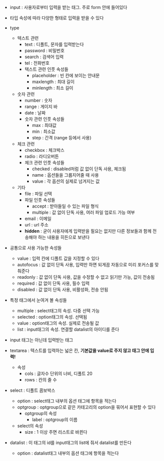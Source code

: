 - input : 사용자로부터 입력을 받는 태그. 주로 form 안에 들어있다
- 타입 속성에 따라 다양한 형태로 입력을 받을 수 있다

- type
	- 텍스트 관련
		- text : 디폴트, 문자를 입력받는다
		- password : 비밀번호
		- search : 검색어 입력
		- tel : 전화번호
		- 텍스트 관련 인풋 속성들
			- placeholder : 빈 칸에 보이는 안내문
			- maxlength : 최대 길이
			- minlength : 최소 길이
	- 숫자 관련
		- number : 숫자
		- range : 게이지 바
		- date : 날짜
		- 숫자 관련 인풋 속성들
			- max : 최대값
			- min : 최소값
			- step : 간격 (range 등에서 사용)
	- 체크 관련
		- checkbox : 체크박스
		- radio : 라디오버튼
		- 체크 관련 인풋 속성들
			- checked : disabled처럼 값 없이 단독 사용, 체크됨
			- name : 옵션들을 그룹지어줄 때 사용
			- value : 각 옵션의 실제로 넘겨지는 값
	- 기타
		- file : 파일 선택
		- 파일 인풋 속성들
			- accept : 받아들일 수 있는 파일 형식
			- multiple : 값 없이 단독 사용, 여러 파일 업로드 가능 여부
		- email : 이메일
		- url : url 주소
		- **hidden** : 굳이 사용자에게 입력받을 필요는 없지만 다른 정보들과 함께 전송해야 하는 내용을 히든으로 보낸다

- 공통으로 사용 가능한 속성들
	- value : 입력 칸에 디폴트 값을 지정할 수 있다
	- autofocus : 값 없이 단독 사용, 입력만 하면 되게끔 자동으로 미리 포커스를 맞춰준다
	- readonly : 값 없이 단독 사용, 값을 수정할 수 없고 읽기만 가능, 값이 전송됨
	- required : 값 없이 단독 사용, 필수 입력
	- disabled : 값 없이 단독 사용, 비활성화, 전송 안됨

- 특정 태그에서 눈여겨 볼 속성들
	- multiple : select태그의 속성. 다중 선택 가능
	- selected : option태그의 속성. 선택됨
	- value : option태그의 속성. 실제로 전송될 값
	- list : input태그의 속성. 연결할 datalist의 아이디를 준다

- input 태그는 아닌데 입력받는 태그
- textarea : 텍스트를 입력하는 넓은 칸, **기본값을 value로 주지 않고 태그 안에 입력!**
	- 속성
		- cols : 글자수 단위의 너비, 디폴트 20
		- rows : 칸의 줄 수
- select : 디폴트 콤보박스
	- option : select태그 내부의 옵션 태그에 항목을 적는다
	- optgroup : optgroup으로 같은 카테고리의 option을 묶어서 표현할 수 있다
		- optgroup의 속성
			- label : optgroup의 이름
	- select의 속성
		- size : 1 이상 주면 리스트로 바뀐다
- datalist : 이 태그의 id를 input태그의 list에 줘서 datalist를 만든다
	- option : datalist태그 내부의 옵션 태그에 항목을 적는다

